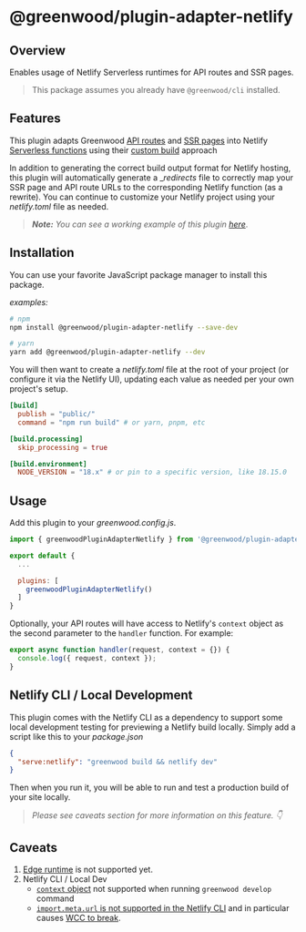 # @greenwood/plugin-adapter-netlify

## Overview
Enables usage of Netlify Serverless runtimes for API routes and SSR pages.

> This package assumes you already have `@greenwood/cli` installed.

## Features

This plugin adapts Greenwood [API routes](https://www.greenwoodjs.io/docs/api-routes/) and [SSR pages](https://www.greenwoodjs.io/docs/server-rendering/) into Netlify [Serverless functions](https://docs.netlify.com/functions/overview/) using their [custom build](https://docs.netlify.com/functions/deploy/?fn-language=js#custom-build-2) approach

In addition to generating the correct build output format for Netlify hosting, this plugin will automatically generate a __redirects_ file to correctly map your SSR page and API route URLs to the corresponding Netlify function (as a rewrite).  You can continue to customize your Netlify project using your _netlify.toml_ file as needed.

> _**Note:** You can see a working example of this plugin [here](https://github.com/ProjectEvergreen/greenwood-demo-adapter-netlify)_.


## Installation
You can use your favorite JavaScript package manager to install this package.

_examples:_
```bash
# npm
npm install @greenwood/plugin-adapter-netlify --save-dev

# yarn
yarn add @greenwood/plugin-adapter-netlify --dev
```


You will then want to create a _netlify.toml_ file at the root of your project (or configure it via the Netlify UI), updating each value as needed per your own project's setup.

```toml
[build]
  publish = "public/"
  command = "npm run build" # or yarn, pnpm, etc

[build.processing]
  skip_processing = true

[build.environment]
  NODE_VERSION = "18.x" # or pin to a specific version, like 18.15.0
```

## Usage
Add this plugin to your _greenwood.config.js_.

```javascript
import { greenwoodPluginAdapterNetlify } from '@greenwood/plugin-adapter-netlify';

export default {
  ...

  plugins: [
    greenwoodPluginAdapterNetlify()
  ]
}
```

Optionally, your API routes will have access to Netlify's `context` object as the second parameter to the `handler` function.  For example:
```js
export async function handler(request, context = {}) {
  console.log({ request, context });
}
```

## Netlify CLI / Local Development

This plugin comes with the Netlify CLI as a dependency to support some local development testing for previewing a Netlify build locally.  Simply add a script like this to your _package.json_
```json
{
  "serve:netlify": "greenwood build && netlify dev"
}
```

Then when you run it, you will be able to run and test a production build of your site locally.

> _Please see caveats section for more information on this feature. 👇_

## Caveats
1. [Edge runtime](https://docs.netlify.com/edge-functions/overview/) is not supported yet.
1. Netlify CLI / Local Dev
    - [`context` object](https://docs.netlify.com/functions/create/?fn-language=js#code-your-function-2) not supported when running `greenwood develop` command
    - [`import.meta.url` is not supported in the Netlify CLI](https://github.com/netlify/cli/issues/4601) and in particular causes [WCC to break]().